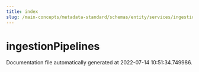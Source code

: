 ```yaml
---
title: index
slug: /main-concepts/metadata-standard/schemas/entity/services/ingestionpipelines
---
```


# ingestionPipelines

Documentation file automatically generated at 2022-07-14 10:51:34.749986.
